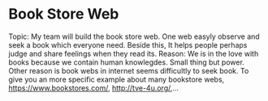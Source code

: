 # Book Store Web
Topic:  My team will build the book store web. One web easyly observe and seek a book which everyone need. Beside this, It helps people perhaps judge and share feelings when they read its.
Reason: We is in the love with books because we contain  human knowlegdes. Small thing but power. Other reason is book webs in internet seems difficultly to seek book. To give you an more specific example about many bookstore webs, https://www.bookstores.com/, http://tve-4u.org/,... 
